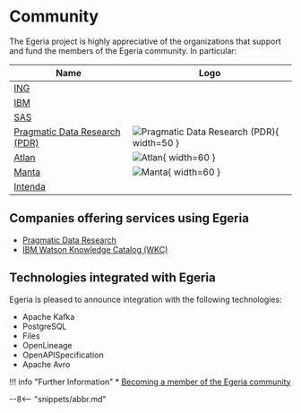 <!-- SPDX-License-Identifier: CC-BY-4.0 -->
<!-- Copyright Contributors to the ODPi Egeria project 2020. -->

# Community

The Egeria project is highly appreciative of the organizations that support and fund the members of the Egeria community.  In particular:

| Name                                                                                        | Logo                                                                                                      |
|---------------------------------------------------------------------------------------------|-----------------------------------------------------------------------------------------------------------|
| [ING](https://www.ing.com)                                                                  |                                                                                                           |
| [IBM](https://www.ibm.com)                                                                  |                                                                                                           |
| [SAS](https://www.sas.com)                                                                  |                                                                                                           |
| [Pragmatic Data Research (PDR)](https://pdr-associates.com/)                                | ![Pragmatic Data Research (PDR)](https://pdr-associates.com/wp-content/uploads/2022/02/cropped-cropped-PDR-Logo.png){ width=50 } |
| [Atlan](https://atlan.com/)                                                                 | ![Atlan](https://atlan.com/assets/img/atlan-blue.6ed81a56.svg){ width=60 }                                                                                                           |
| [Manta](https://getmanta.com/?utm_source=conference&utm_medium=partner&utm_campaign=Egeria) | ![Manta](manta_logo.png){ width=60 }                                                                     |
| [Intenda](https://intenda.tech)                                                             |                                                                                                           |


## Companies offering services using Egeria

* [Pragmatic Data Research](https://pdr-associates.com/just-egeria)
* [IBM Watson Knowledge Catalog (WKC)](https://www.ibm.com/blogs/journey-to-ai/2020/09/egeria-open-source-standard-enhances-hybrid-cloud-metadata-and-data-governance-initiatives/)

## Technologies integrated with Egeria

Egeria is pleased to announce integration with the following technologies:

* Apache Kafka
* PostgreSQL
* Files
* OpenLineage
* OpenAPISpecification
* Apache Avro


!!! info "Further Information"
    * [Becoming a member of the Egeria community](/guides/community)


--8<-- "snippets/abbr.md"